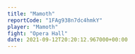 ```yaml
---
title: "Mamoth"
reportCode: "1FAg938n7dc4hmkY"
player: "Mamoth"
fight: "Opera Hall"
date: 2021-09-12T20:20:12.967000+00:00
---
```

